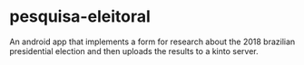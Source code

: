 # pesquisa-eleitoral
An android app that implements a form for research about the 2018 brazilian presidential election and then uploads the results to a kinto server.
